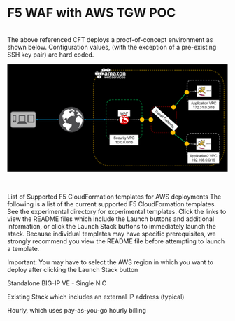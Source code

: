 <html>
<h1>F5 WAF with AWS TGW POC</h1>
<BR>  
<body>The above referenced CFT deploys a proof-of-concept environment as shown below.  Configuration values, (with the exception of a pre-existing SSH key pair) are hard coded.<BR>
<p><img src="infra.png" align=middle size=55% alt="F5/AWS TGW POC"></p>
<BR><BR>
 List of Supported F5 CloudFormation templates for AWS deployments
The following is a list of the current supported F5 CloudFormation templates. See the experimental directory for experimental templates. Click the links to view the README files which include the Launch buttons and additional information, or click the Launch Stack buttons to immediately launch the stack. Because individual templates may have specific prerequisites, we strongly recommend you view the README file before attempting to launch a template.

Important: You may have to select the AWS region in which you want to deploy after clicking the Launch Stack button 

Standalone BIG-IP VE - Single NIC

Existing Stack which includes an external IP address (typical)

Hourly, which uses pay-as-you-go hourly billing 

</body>
</html>
